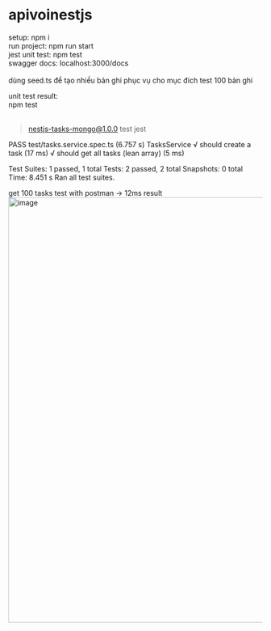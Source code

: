 # apivoinestjs

setup: npm i<br/>
run project: npm run start<br/>
jest unit test: npm test<br/>
swagger docs: localhost:3000/docs<br/>
<br/>
dùng seed.ts để tạo nhiều bản ghi phục vụ cho mục đích test 100 bản ghi<br/>

unit test result:<br/>
npm test<br/>
<br/>
> nestjs-tasks-mongo@1.0.0 test
> jest

 PASS  test/tasks.service.spec.ts (6.757 s)
  TasksService
    √ should create a task (17 ms)
    √ should get all tasks (lean array) (5 ms)

Test Suites: 1 passed, 1 total
Tests:       2 passed, 2 total
Snapshots:   0 total
Time:        8.451 s
Ran all test suites.


get 100 tasks test with postman -> 12ms result
<img width="1354" height="841" alt="image" src="https://github.com/user-attachments/assets/bee5112e-88ba-4d56-83a7-75e660c855ab" />
